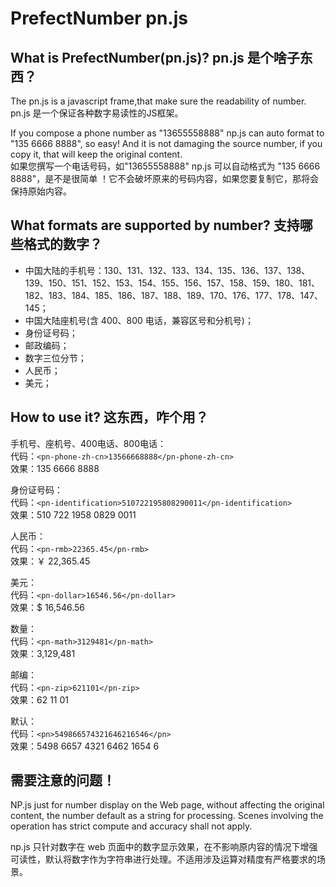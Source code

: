 # PrefectNumber pn.js
## What is PrefectNumber(pn.js)?   pn.js 是个啥子东西？  

The pn.js is a javascript frame,that make sure the readability of number.  
pn.js 是一个保证各种数字易读性的JS框架。  


If you compose a phone number as "13655558888" np.js can auto format to "135 6666 8888", so easy! And it is not damaging the source number, if you copy it, that will keep the original content.  
如果您撰写一个电话号码，如"13655558888" np.js 可以自动格式为 "135 6666 8888"，是不是很简单 ！它不会破坏原来的号码内容，如果您要复制它，那将会保持原始内容。  



## What formats are supported by number?    支持哪些格式的数字？

- 中国大陆的手机号：130、131、132、133、134、135、136、137、138、139、150、151、152、153、154、155、156、157、158、159、180、181、182、183、184、185、186、187、188、189、170、176、177、178、147、145；  
- 中国大陆座机号(含 400、800 电话，兼容区号和分机号)；  
- 身份证号码；
- 邮政编码；
- 数字三位分节；
- 人民币；
- 美元；

## How to use it?   这东西，咋个用？  

手机号、座机号、400电话、800电话：  
代码：` <pn-phone-zh-cn>13566668888</pn-phone-zh-cn> `  
效果：135 6666 8888

身份证号码：  
代码：` <pn-identification>510722195808290011</pn-identification> `  
效果：510 722 1958 0829 0011  

人民币：  
代码：` <pn-rmb>22365.45</pn-rmb> `  
效果：￥ 22,365.45  


美元：  
代码：` <pn-dollar>16546.56</pn-dollar> `  
效果：$ 16,546.56  

数量：  
代码：` <pn-math>3129481</pn-math> `  
效果：3,129,481  

邮编：  
代码：` <pn-zip>621101</pn-zip> `  
效果：62 11 01  

默认：  
代码：` <pn>549866574321646216546</pn> `  
效果：5498 6657 4321 6462 1654 6  

## 需要注意的问题！
NP.js just for number display on the Web page, without affecting the original content, the number default as a string for processing. Scenes involving the operation has strict compute and accuracy shall not apply.  

np.js 只针对数字在 web 页面中的数字显示效果，在不影响原内容的情况下增强可读性，默认将数字作为字符串进行处理。不适用涉及运算对精度有严格要求的场景。





